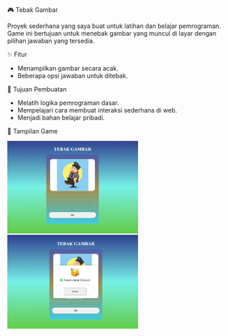 🎮 Tebak Gambar

Proyek sederhana yang saya buat untuk latihan dan belajar pemrograman.
Game ini bertujuan untuk menebak gambar yang muncul di layar dengan pilihan jawaban yang tersedia.

✨ Fitur

* Menampilkan gambar secara acak.
* Beberapa opsi jawaban untuk ditebak.

🚀 Tujuan Pembuatan

* Melatih logika pemrograman dasar.
* Mempelajari cara membuat interaksi sederhana di web.
* Menjadi bahan belajar pribadi.

📸 Tampilan Game

<img src="https://raw.githubusercontent.com/boyzfire09/tebak-gambar/64b1a691fafde43e509b68fed1bba3dc12574546/Screenshot%20(869).png" width="300"> 
<img src="https://raw.githubusercontent.com/boyzfire09/tebak-gambar/64b1a691fafde43e509b68fed1bba3dc12574546/Screenshot%20(870).png" width="300"> 



